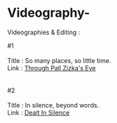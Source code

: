 # Videography-
Videographies & Editing : 

#1 <br/><br/>
Title : So many places, so little time. <br/>
Link  : <a href="https://www.facebook.com/61551031722598/videos/1204568377612193/">Through Pall Zizka's Eye</a> <br/>
<br/><br/>
#2<br/><br/>
Title : In silence, beyond words. <br/>
Link  : <a href="https://www.facebook.com/61551031722598/videos/275314468650906"> Dealt In Silence</a>
